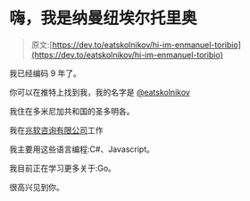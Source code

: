 # 嗨，我是纳曼纽埃尔托里奥

> 原文:[https://dev.to/eatskolnikov/hi-im-enmanuel-toribio](https://dev.to/eatskolnikov/hi-im-enmanuel-toribio)

我已经编码 9 年了。

你可以在推特上找到我，我的名字是 [@eatskolnikov](https://twitter.com/eatskolnikov)

我住在多米尼加共和国的圣多明各。

我在[兆软咨询有限公司](http://www.megsoftconsulting.com/)工作

我主要用这些语言编程:C#、Javascript。

我目前正在学习更多关于:Go。

很高兴见到你。